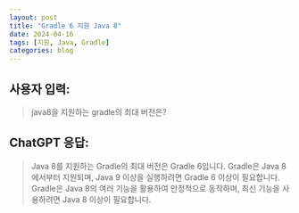 ```yaml
---
layout: post
title: "Gradle 6 지원 Java 8"
date: 2024-04-16
tags: [지원, Java, Gradle]
categories: blog
---
```


## 사용자 입력:
> java8을 지원하는 gradle의 최대 버전은?

## ChatGPT 응답:
> Java 8를 지원하는 Gradle의 최대 버전은 Gradle 6입니다. Gradle은 Java 8에서부터 지원되며, Java 9 이상을 실행하려면 Gradle 6 이상이 필요합니다. Gradle은 Java 8의 여러 기능을 활용하여 안정적으로 동작하며, 최신 기능을 사용하려면 Java 8 이상이 필요합니다.


